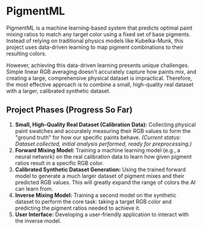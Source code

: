 # PigmentML
PigmentML is a machine learning-based system that predicts optimal paint mixing ratios to match any target color using a fixed set of base pigments. Instead of relying on traditional physics models like Kubelka-Munk, this project uses data-driven learning to map pigment combinations to their resulting colors.

However, achieving this data-driven learning presents unique challenges. Simple linear RGB averaging doesn't accurately capture how paints mix, and creating a large, comprehensive physical dataset is impractical. Therefore, the most effective approach is to combine a small,  high-quality real dataset with a larger, calibrated synthetic dataset.

## Project Phases (Progress So Far)

1.  **Small, High-Quality Real Dataset (Calibration Data):** Collecting physical paint swatches and accurately measuring their RGB values to form the "ground truth" for how our specific paints behave. *(Current status: Dataset collected, initial analysis performed, ready for preprocessing.)*
2.  **Forward Mixing Model:** Training a machine learning model (e.g., a neural network) on the real calibration data to learn how given pigment ratios result in a specific RGB color.
3.  **Calibrated Synthetic Dataset Generation:** Using the trained forward model to generate a much larger dataset of pigment mixes and their predicted RGB values. This will greatly expand the range of colors the AI can learn from.
4.  **Inverse Mixing Model:** Training a second model on the synthetic dataset to perform the core task: taking a target RGB color and predicting the pigment ratios needed to achieve it.
5.  **User Interface:** Developing a user-friendly application to interact with the inverse model.
